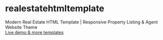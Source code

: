 # realestatehtmltemplate
Modern Real Estate HTML Template | Responsive Property Listing &amp; Agent Website Theme
<br>
[Live demo & more templates](https://therichpost.com/modern-real-estate-html-template-responsive-property-listing-agent-website-theme/)
